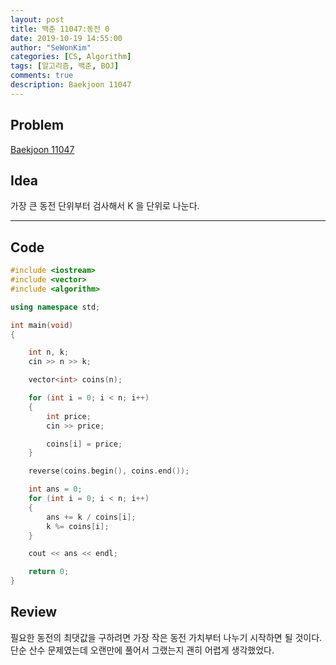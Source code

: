 ```yaml
---
layout: post
title: 백준 11047:동전 0
date: 2019-10-19 14:55:00
author: "SeWonKim"
categories: [CS, Algorithm]
tags: [알고리즘, 백준, BOJ]
comments: true
description: Baekjoon 11047
---
```


## Problem

[Baekjoon 11047](https://www.acmicpc.net/problem/11047)


## Idea

가장 큰 동전 단위부터 검사해서 K 을 단위로 나눈다.


---

## Code

```cpp
#include <iostream>
#include <vector>
#include <algorithm>

using namespace std;

int main(void)
{

    int n, k;
    cin >> n >> k;

    vector<int> coins(n);

    for (int i = 0; i < n; i++)
    {
        int price;
        cin >> price;

        coins[i] = price;
    }

    reverse(coins.begin(), coins.end());

    int ans = 0;
    for (int i = 0; i < n; i++)
    {
        ans += k / coins[i];
        k %= coins[i];
    }

    cout << ans << endl;

    return 0;
}
```

## Review
필요한 동전의 최댓값을 구하려면 가장 작은 동전 가치부터 나누기 시작하면 될 것이다.    
단순 산수 문제였는데 오랜만에 풀어서 그랬는지 괜히 어렵게 생각했었다.
